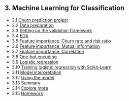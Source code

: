 ## 3. Machine Learning for Classification

- 3.1 [Churn prediction project](01-churn-project.md)
- 3.2 [Data preparation](02-data-preparation.md)
- 3.3 [Setting up the validation framework](03-validation.md)
- 3.4 [EDA](04-eda.md)
- 3.5 [Feature importance: Churn rate and risk ratio](05-risk.md)
- 3.6 [Feature importance: Mutual information](06-mutual-info.md)
- 3.7 [Feature importance: Correlation](07-correlation.md)
- 3.8 [One-hot encoding](08-ohe.md)
- 3.9 [Logistic regression](09-logistic-regression.md)
- 3.10 [Training logistic regression with Scikit-Learn](10-training-log-reg.md)
- 3.11 [Model interpretation](11-log-reg-interpretation.md)
- 3.12 [Using the model](12-using-log-reg.md)
- 3.13 [Summary](13-summary.md)
- 3.14 [Explore more](14-explore-more.md)
- 3.15 [Homework](homework.md)
